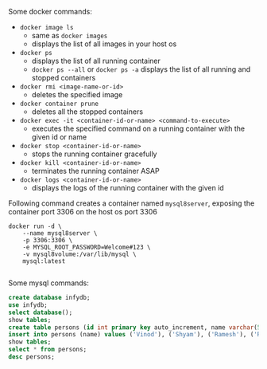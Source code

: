 Some docker commands:

- `docker image ls`
  - same as `docker images`
  - displays the list of all images in your host os
- `docker ps`
  - displays the list of all running container
  - `docker ps --all` or `docker ps -a` displays the list of all running and stopped containers
- `docker rmi <image-name-or-id>`
  - deletes the specified image
- `docker container prune`
  - deletes all the stopped containers
- `docker exec -it <container-id-or-name> <command-to-execute>`
  - executes the specified command on a running container with the given id or name
- `docker stop <container-id-or-name>`
  - stops the running container gracefully
- `docker kill <container-id-or-name>`
  - terminates the running container ASAP
- `docker logs <container-id-or-name>`
  - displays the logs of the running container with the given id

Following command creates a container named `mysql8server`, exposing the container port 3306 on the host os port 3306

```
docker run -d \
    --name mysql8server \
    -p 3306:3306 \
    -e MYSQL_ROOT_PASSWORD=Welcome#123 \
    -v mysql8volume:/var/lib/mysql \
    mysql:latest
    
```


Some mysql commands:

```sql
create database infydb;
use infydb;
select database();
show tables;
create table persons (id int primary key auto_increment, name varchar(50));
insert into persons (name) values ('Vinod'), ('Shyam'), ('Ramesh'), ('Rakesh');
show tables;
select * from persons;
desc persons;
```